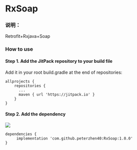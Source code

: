 # RxSoap

### 说明：
Retrofit+Rxjava+Soap

### How to use
#### Step 1. Add the JitPack repository to your build file
Add it in your root build.gradle at the end of repositories:

```
allprojects {
    repositories {
      ...
      maven { url 'https://jitpack.io' }
    }
}
```

#### Step 2. Add the dependency
[![](https://jitpack.io/v/peterzhen40/RxSoap.svg)](https://jitpack.io/#peterzhen40/RxSoap)

```
dependencies {
     implementation 'com.github.peterzhen40:RxSoap:1.0.0'
}